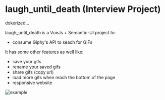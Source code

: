 # laugh_until_death (Interview Project)

dokerized...

laugh_until_death is a VueJs + Semantic-UI project to:
  - consume Giphy's API to seach for GIFs

It has some other features as well like:
  - save your gifs
  - rename your saved gifs
  - share gifs (copy url)
  - load more gifs when reach the bottom of the page
  - responsive website

![example](https://user-images.githubusercontent.com/39105309/202059820-792fb031-6dd5-46e7-b04a-b391da3fe93c.gif)
